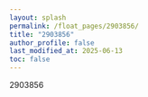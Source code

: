 ```yaml
---
layout: splash
permalink: /float_pages/2903856/
title: "2903856"
author_profile: false
last_modified_at: 2025-06-13
toc: false
---
```

 
2903856
